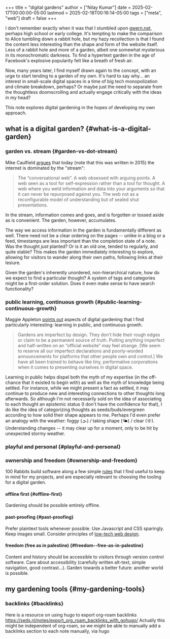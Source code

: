 +++
title = "digital gardens"
author = ["Nilay Kumar"]
date = 2025-02-17T00:00:00-05:00
lastmod = 2025-02-18T00:16:14-05:00
tags = ["meta", "web"]
draft = false
+++

I don't remember exactly when it was that I stumbled upon [gwern.net](https://gwern.net/), perhaps
high school or early college. It's tempting to make the comparison to Alice
tumbling down a rabbit hole, but my hazy recollection is that I found the
content less interesting than the shape and form of the website itself. Less of
a rabbit hole and more of a garden, albeit one somewhat mysterious in its
monochromatic darkness. To find a hypertext garden in the age of Facebook's
explosive popularity felt like a breath of fresh air.

Now, many years later, I find myself drawn again to the concept, with an urge to
start tending to a garden of my own. It's hard to say why... an interest in
small-scale digital spaces in a time of big tech monopolization and climate
breakdown, perhaps? Or maybe just the need to separate from the thoughtless
doomscrolling and actually engage critically with the ideas in my head?

This note explores digital gardening in the hopes of developing my own approach.


## what is a digital garden? {#what-is-a-digital-garden}


### garden vs. stream {#garden-vs-dot-stream}

Mike Caulfield [argues](https://hapgood.us/2015/10/17/the-garden-and-the-stream-a-technopastoral/) that today (note that this was written in 2015) the
internet is dominated by the "stream":

> The “conversational web”. A web obsessed with arguing points. A web seen as a
> tool for self-expression rather than a tool for thought. A web where you weld
> information and data into your arguments so that it can never be repurposed
> against you. The web not as a reconfigurable model of understanding but of
> sealed shut presentations.

In the stream, information comes and goes, and is forgotten or tossed aside as
is convenient. The garden, however, accumulates.

The way we access information in the garden is fundamentally different as well.
There need not be a clear ordering on the pages -- unlike in a blog or a feed,
timestamps are less important than the completion state of a note. Was the
thought _just_ planted? Or is it an old one, tended to regularly, and quite
stable? This makes the garden immediately interesting to explore, allowing
for visitors to wander along their own paths, following links at their lesiure.

Given the garden's inherently unordered, non-hierarchical nature, how do we
expect to find a particular thought? A system of tags and categories might be a
first-order solution. Does it even make sense to have search functionality?


### public learning, continuous growth {#public-learning-continuous-growth}

Maggie Appleton [points out](https://maggieappleton.com/garden-history) aspects of digital gardening that I find particularly
interesting: learning in public, and continuous growth.

> Gardens are imperfect by design. They don’t hide their rough edges or claim to
> be a permanent source of truth. Putting anything imperfect and half-written on
> an “official website” may feel strange. [We seem to reserve all our imperfect
> declarations and poorly-worded announcements for platforms that other people own
> and control.] We have all been trained to behave like tiny, performative
> corporations when it comes to presenting ourselves in digital space.

Learning in public helps dispel both the myth of my expertise (in the off-chance
that it existed to begin with) as well as the myth of knowledge being settled.
For instance, while we might present a fact as settled, it may continue to
produce new and interesting connections to other thoughts long afterwards. So
although I'm not necessarily sold on the idea of associating to each thought an
epistemic status (I don't have the confidence for that), I do like the idea of
categorizing thoughts as seeds/buds/evergreen according to how solid their shape
appears to me. Perhaps I'd even prefer an analogy with the weather: foggy (🌫) /
taking shape (🌤) / clear (☼). Understanding changes -- it may clear up for a
moment, only to be hit by unexpected stormy weather.


### playful and personal {#playful-and-personal}


### ownership and freedom {#ownership-and-freedom}

100 Rabbits build software along a few simple [rules](https://100r.co/site/philosophy.html) that I find useful to keep
in mind for my projects, and are especially relevant to choosing the tooling for
a digital garden.


#### offline first {#offline-first}

Gardening should be possible entirely offline.


#### past-proofing {#past-proofing}

Prefer plaintext tools whenever possible. Use Javascript and CSS sparingly. Keep
images small. Consider principles of [low-tech web design](https://solar.lowtechmagazine.com/about/the-solar-website/).


#### freedom (free as in palestine) {#freedom--free-as-in-palestine}

Content and history should be accessible to visitors through version control
software. Care about accessibility (carefully written alt-text, simple
navigation, good contrast...). Garden towards a better future: another world is
possible.


## my gardening tools {#my-gardening-tools}


### backlinks {#backlinks}

Here is a resource on using hugo to export org-roam backlinks
<https://seds.nl/notes/export_org_roam_backlinks_with_gohugo/>
Actually this might be independent of org-roam, so we might be able to manually
add a backlinks section to each note manually, via hugo
